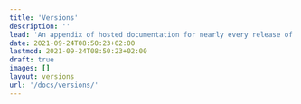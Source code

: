 ```yaml
---
title: 'Versions'
description: ''
lead: 'An appendix of hosted documentation for nearly every release of Doks, from v0 through v3.'
date: 2021-09-24T08:50:23+02:00
lastmod: 2021-09-24T08:50:23+02:00
draft: true
images: []
layout: versions
url: '/docs/versions/'
---
```

